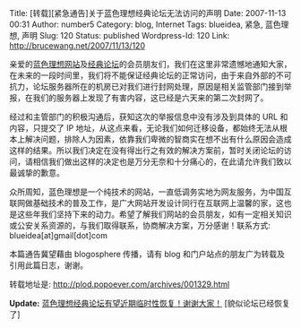 Title: [转载][紧急通告]关于蓝色理想经典论坛无法访问的声明
Date: 2007-11-13 00:31
Author: number5
Category: blog, Internet
Tags: blueidea, 紧急, 蓝色理想, 声明
Slug: 120
Status: published
Wordpress-Id: 120
Link: http://brucewang.net/2007/11/13/120

亲爱的[蓝色理想网站](http://www.blueidea.com)及[经典论坛](http://bbs.blueidea.com/)的会员朋友们，我们在这里非常遗憾地通知大家，在未来的一段时间里，我们将不能保证经典论坛的正常访问，由于来自外部的不可抗力，论坛服务器所在的机房已对我们进行封网处理，原因是相关监管部门接到举报，在我们的服务器上发现了有害内容，这已经是六天来的第二次封网了。

经过和主管部门的积极沟通后，获知这次的举报信息中没有涉及到具体的 URL
和内容，只提交了 IP
地址，从这点来看，无论我们如何迁移设备，都始终无法从根本上解决问题，排除人为因素，依靠我们卑微的智商实在想不出有什么原因会造成这样的结果。所以我们决定在没有得出行之有效的解决方案前，暂时关闭论坛的访问，请相信我们做出这样的决定也是万分无奈和十分痛心的，在此请允许我们致以最诚挚的歉意。

众所周知，蓝色理想是一个纯技术的网站，一直低调务实地为网友服务，为中国互联网做基础技术的普及工作，是广大网站开发设计同行在互联网上温馨的家，这也是这些年我们坚持下来的动力。希望了解我们网站的会员朋友，如有一定相关知识或公安关系资源的，与我们取得联系，协商解决方案，万分感谢！联系方式:
blueidea[at]gmail[dot]com

本篇通告冀望藉由 blogosphere 传播，请有 blog
和门户站点的朋友广为转载及引用此篇日志，谢谢。

转载地址是: <http://plod.popoever.com/archives/001329.html>

<span class="viridian">**Update:**</span>
[蓝色理想经典论坛有望近期临时性恢复！谢谢大家！](http://plod.popoever.com/archives/001330.html)
[貌似论坛已经恢复了]
